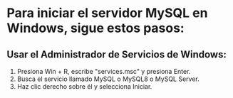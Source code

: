 # Para iniciar el servidor MySQL en Windows, sigue estos pasos:

## Usar el Administrador de Servicios de Windows:

1. Presiona Win + R, escribe "services.msc" y presiona Enter.
2. Busca el servicio llamado MySQL o MySQL8 o MySQL Server.
3. Haz clic derecho sobre él y selecciona Iniciar.
